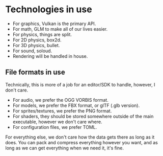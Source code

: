 # Technologies in use

- For graphics, Vulkan is the primary API.
- For math, GLM to make all of our lives easier.
- For physics, things are split.
- For 2D physics, box2d.
- For 3D physics, bullet.
- For sound, soloud.
- Rendering will be handled in house.

## File formats in use

Technically, this is more of a job for an editor/SDK to handle, however, I don't care.

- For audio, we prefer the OGG VORBIS format.
- For models, we prefer the FBX format, or glTF (.glb version).
- For sprites/textures, we prefer the PNG format.
- For shaders, they should be stored somewhere outside of the main executable, however we don't care where.
- For configuration files, we prefer TOML.

For everything else, we don't care how the data gets there as long as it does.
You can pack and compress everything however you want, and as long as we can get everything when we need it, it's fine.
